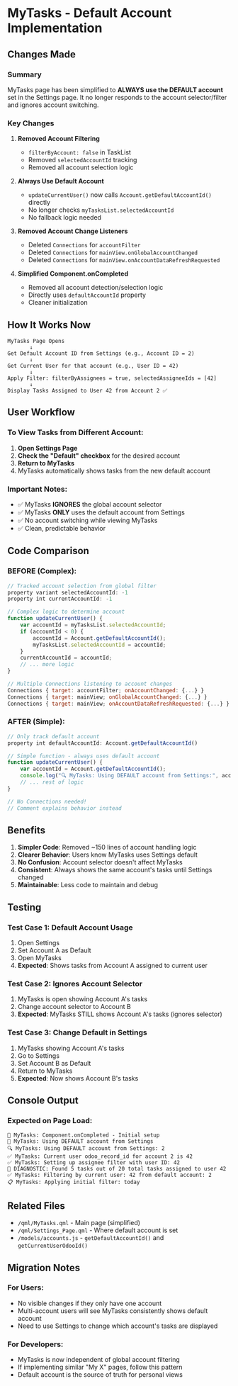 # MyTasks - Default Account Implementation

## Changes Made

### Summary
MyTasks page has been simplified to **ALWAYS use the DEFAULT account** set in the Settings page. It no longer responds to the account selector/filter and ignores account switching.

### Key Changes

1. **Removed Account Filtering**
   - `filterByAccount: false` in TaskList
   - Removed `selectedAccountId` tracking
   - Removed all account selection logic

2. **Always Use Default Account**
   - `updateCurrentUser()` now calls `Account.getDefaultAccountId()` directly
   - No longer checks `myTasksList.selectedAccountId`
   - No fallback logic needed

3. **Removed Account Change Listeners**
   - Deleted `Connections` for `accountFilter`
   - Deleted `Connections` for `mainView.onGlobalAccountChanged`
   - Deleted `Connections` for `mainView.onAccountDataRefreshRequested`

4. **Simplified Component.onCompleted**
   - Removed all account detection/selection logic
   - Directly uses `defaultAccountId` property
   - Cleaner initialization

## How It Works Now

```
MyTasks Page Opens
       ↓
Get Default Account ID from Settings (e.g., Account ID = 2)
       ↓
Get Current User for that account (e.g., User ID = 42)
       ↓
Apply Filter: filterByAssignees = true, selectedAssigneeIds = [42]
       ↓
Display Tasks Assigned to User 42 from Account 2 ✅
```

## User Workflow

### To View Tasks from Different Account:

1. **Open Settings Page**
2. **Check the "Default" checkbox** for the desired account
3. **Return to MyTasks**
4. MyTasks automatically shows tasks from the new default account

### Important Notes:

- ✅ MyTasks **IGNORES** the global account selector
- ✅ MyTasks **ONLY** uses the default account from Settings
- ✅ No account switching while viewing MyTasks
- ✅ Clean, predictable behavior

## Code Comparison

### BEFORE (Complex):
```javascript
// Tracked account selection from global filter
property variant selectedAccountId: -1
property int currentAccountId: -1

// Complex logic to determine account
function updateCurrentUser() {
    var accountId = myTasksList.selectedAccountId;
    if (accountId < 0) {
        accountId = Account.getDefaultAccountId();
        myTasksList.selectedAccountId = accountId;
    }
    currentAccountId = accountId;
    // ... more logic
}

// Multiple Connections listening to account changes
Connections { target: accountFilter; onAccountChanged: {...} }
Connections { target: mainView; onGlobalAccountChanged: {...} }
Connections { target: mainView; onAccountDataRefreshRequested: {...} }
```

### AFTER (Simple):
```javascript
// Only track default account
property int defaultAccountId: Account.getDefaultAccountId()

// Simple function - always uses default account
function updateCurrentUser() {
    var accountId = Account.getDefaultAccountId();
    console.log("🔍 MyTasks: Using DEFAULT account from Settings:", accountId);
    // ... rest of logic
}

// No Connections needed!
// Comment explains behavior instead
```

## Benefits

1. **Simpler Code**: Removed ~150 lines of account handling logic
2. **Clearer Behavior**: Users know MyTasks uses Settings default
3. **No Confusion**: Account selector doesn't affect MyTasks
4. **Consistent**: Always shows the same account's tasks until Settings changed
5. **Maintainable**: Less code to maintain and debug

## Testing

### Test Case 1: Default Account Usage
1. Open Settings
2. Set Account A as Default
3. Open MyTasks
4. **Expected**: Shows tasks from Account A assigned to current user

### Test Case 2: Ignores Account Selector
1. MyTasks is open showing Account A's tasks
2. Change account selector to Account B
3. **Expected**: MyTasks STILL shows Account A's tasks (ignores selector)

### Test Case 3: Change Default in Settings
1. MyTasks showing Account A's tasks
2. Go to Settings
3. Set Account B as Default
4. Return to MyTasks
5. **Expected**: Now shows Account B's tasks

## Console Output

### Expected on Page Load:
```
🚀 MyTasks: Component.onCompleted - Initial setup
📌 MyTasks: Using DEFAULT account from Settings
🔍 MyTasks: Using DEFAULT account from Settings: 2
✅ MyTasks: Current user odoo_record_id for account 2 is 42
✅ MyTasks: Setting up assignee filter with user ID: 42
🔎 DIAGNOSTIC: Found 5 tasks out of 20 total tasks assigned to user 42
✅ MyTasks: Filtering by current user: 42 from default account: 2
📋 MyTasks: Applying initial filter: today
```

## Related Files

- `/qml/MyTasks.qml` - Main page (simplified)
- `/qml/Settings_Page.qml` - Where default account is set
- `/models/accounts.js` - `getDefaultAccountId()` and `getCurrentUserOdooId()`

## Migration Notes

### For Users:
- No visible changes if they only have one account
- Multi-account users will see MyTasks consistently shows default account
- Need to use Settings to change which account's tasks are displayed

### For Developers:
- MyTasks is now independent of global account filtering
- If implementing similar "My X" pages, follow this pattern
- Default account is the source of truth for personal views
